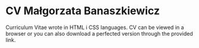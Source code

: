 # CV Małgorzata Banaszkiewicz
Curriculum Vitae wrote in HTML i CSS languages. 
CV can be viewed in a browser or you can also download a perfected version through the provided link.
